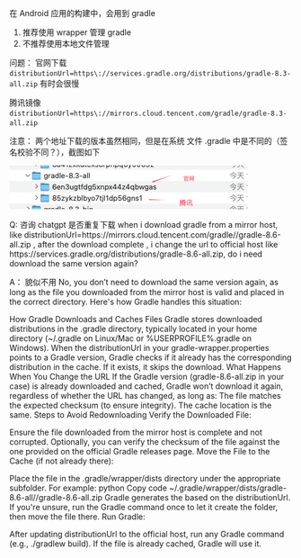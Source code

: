 
在 Android 应用的构建中，会用到 gradle
1. 推荐使用 wrapper 管理 gradle 
2. 不推荐使用本地文件管理

问题： 官网下载 `distributionUrl=https\://services.gradle.org/distributions/gradle-8.3-all.zip` 有时会很慢

 腾讯镜像  `distributionUrl=https\://mirrors.cloud.tencent.com/gradle/gradle-8.3-all.zip`
 

注意： 两个地址下载的版本虽然相同，但是在系统 文件 .gradle 中是不同的（签名校验不同？），截图如下

![alt text](img/03-gradle.png)


Q: 咨询 chatgpt 是否重复下载
when i download gradle from a mirror host, like distributionUrl=https\://mirrors.cloud.tencent.com/gradle//gradle-8.6-all.zip , after the download complete , i change the url to official host like https\://services.gradle.org/distributions/gradle-8.6-all.zip, do i need download the same version again?

A： 貌似不用
No, you don’t need to download the same version again, as long as the file you downloaded from the mirror host is valid and placed in the correct directory. Here's how Gradle handles this situation:

How Gradle Downloads and Caches Files
Gradle stores downloaded distributions in the .gradle directory, typically located in your home directory (~/.gradle on Linux/Mac or %USERPROFILE%\.gradle on Windows).
When the distributionUrl in your gradle-wrapper.properties points to a Gradle version, Gradle checks if it already has the corresponding distribution in the cache. If it exists, it skips the download.
What Happens When You Change the URL
If the Gradle version (gradle-8.6-all.zip in your case) is already downloaded and cached, Gradle won’t download it again, regardless of whether the URL has changed, as long as:
The file matches the expected checksum (to ensure integrity).
The cache location is the same.
Steps to Avoid Redownloading
Verify the Downloaded File:

Ensure the file downloaded from the mirror host is complete and not corrupted.
Optionally, you can verify the checksum of the file against the one provided on the official Gradle releases page.
Move the File to the Cache (if not already there):

Place the file in the .gradle/wrapper/dists directory under the appropriate subfolder. For example:
python
Copy code
~/.gradle/wrapper/dists/gradle-8.6-all/<unique-folder-name>/gradle-8.6-all.zip
Gradle generates the <unique-folder-name> based on the distributionUrl. If you're unsure, run the Gradle command once to let it create the folder, then move the file there.
Run Gradle:

After updating distributionUrl to the official host, run any Gradle command (e.g., ./gradlew build). If the file is already cached, Gradle will use it.

